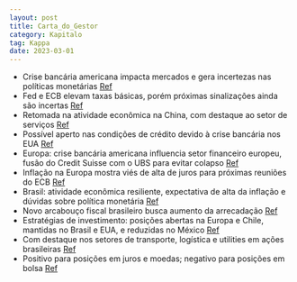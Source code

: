 ```yaml
---
layout: post
title: Carta_do_Gestor
category: Kapitalo
tag: Kappa
date: 2023-03-01
---
```


- Crise bancária americana impacta mercados e gera incertezas nas políticas monetárias
<a href="#" onclick="search_on_pdf('Cenário Ao longo do mês, a crise bancária americana movimentou os mercados e gerou mais incertezas ')">Ref</a>
- Fed e ECB elevam taxas básicas, porém próximas sinalizações ainda são incertas
<a href="#" onclick="search_on_pdf('Cenário Ao longo do mês, a crise bancária americana movimentou os mercados e gerou mais incertezas ')">Ref</a>
- Retomada na atividade econômica na China, com destaque ao setor de serviços
<a href="#" onclick="search_on_pdf('maio/22, puxada principalmente pela atividade do setor de serviços. Na China, tivemos a divulgação ')">Ref</a>
- Possível aperto nas condições de crédito devido à crise bancária nos EUA
<a href="#" onclick="search_on_pdf('também intenso movimento nos mercados, com alta volatilidade e reprecificação das taxas de juros. A ')">Ref</a>
- Europa: crise bancária americana influencia setor financeiro europeu, fusão do Credit Suisse com o UBS para evitar colapso
<a href="#" onclick="search_on_pdf('preços das ações e aumento dos CDS dos bancos. A fim de evitar o colapso do Credit Suisse, se orques')">Ref</a>
- Inflação na Europa mostra viés de alta de juros para próximas reuniões do ECB
<a href="#" onclick="search_on_pdf('apesar de não incorporarem o stress financeiro, mostram a inflação no fim do horizonte de projeção a')">Ref</a>
- Brasil: atividade econômica resiliente, expectativa de alta da inflação e dúvidas sobre política monetária
<a href="#" onclick="search_on_pdf('positivamente: índices de confiança tiveram leve alta e dados de criação de vagas de emprego voltara')">Ref</a>
- Novo arcabouço fiscal brasileiro busca aumento da arrecadação
<a href="#" onclick="search_on_pdf('garantir a trajetória robusta de resultados primários que foi prometida, infere-se que o governo ten')">Ref</a>
- Estratégias de investimento: posições abertas na Europa e Chile, mantidas no Brasil e EUA, e reduzidas no México
<a href="#" onclick="search_on_pdf('posição tomada no cupom cambial no Brasil e posição de curvatura nos EUA. Zeramos posição aplicada n')">Ref</a>
- Com destaque nos setores de transporte, logística e utilities em ações brasileiras
<a href="#" onclick="search_on_pdf('Em relação à performance, contribuíram positivamente as posições de juros e moedas e negativamente a')">Ref</a>
- Positivo para posições em juros e moedas; negativo para posições em bolsa
<a href="#" onclick="search_on_pdf('Em relação à performance, contribuíram positivamente as posições de juros e moedas e negativamente a')">Ref</a>
